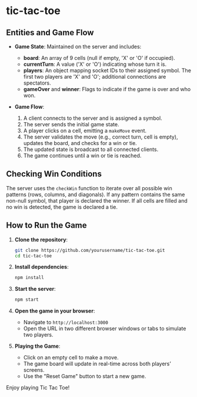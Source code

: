 # tic-tac-toe


## Entities and Game Flow

- **Game State**: Maintained on the server and includes:
  - **board**: An array of 9 cells (null if empty, 'X' or 'O' if occupied).
  - **currentTurn**: A value ('X' or 'O') indicating whose turn it is.
  - **players**: An object mapping socket IDs to their assigned symbol. The first two players are 'X' and 'O'; additional connections are spectators.
  - **gameOver** and **winner**: Flags to indicate if the game is over and who won.
  
- **Game Flow**:
  1. A client connects to the server and is assigned a symbol.
  2. The server sends the initial game state.
  3. A player clicks on a cell, emitting a `makeMove` event.
  4. The server validates the move (e.g., correct turn, cell is empty), updates the board, and checks for a win or tie.
  5. The updated state is broadcast to all connected clients.
  6. The game continues until a win or tie is reached.

## Checking Win Conditions

The server uses the `checkWin` function to iterate over all possible win patterns (rows, columns, and diagonals). If any pattern contains the same non-null symbol, that player is declared the winner. If all cells are filled and no win is detected, the game is declared a tie.

## How to Run the Game

1. **Clone the repository**:
    ```bash
    git clone https://github.com/yourusername/tic-tac-toe.git
    cd tic-tac-toe
    ```

2. **Install dependencies**:
    ```bash
    npm install
    ```

3. **Start the server**:
    ```bash
    npm start
    ```

4. **Open the game in your browser**:
   - Navigate to `http://localhost:3000`
   - Open the URL in two different browser windows or tabs to simulate two players.

5. **Playing the Game**:
   - Click on an empty cell to make a move.
   - The game board will update in real-time across both players’ screens.
   - Use the "Reset Game" button to start a new game.

Enjoy playing Tic Tac Toe!
